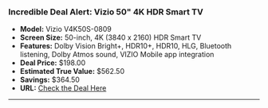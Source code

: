 ### Incredible Deal Alert: Vizio 50" 4K HDR Smart TV

- **Model:** Vizio V4K50S-0809 
- **Screen Size:** 50-inch, 4K (3840 x 2160) HDR Smart TV
- **Features:** Dolby Vision Bright+, HDR10+, HDR10, HLG, Bluetooth listening, Dolby Atmos sound, VIZIO Mobile app integration
- **Deal Price:** $198.00
- **Estimated True Value:** $562.50
- **Savings:** $364.50
- **URL:** [Check the Deal Here](https://www.dealnews.com/products/Vizio/Vizio-50-Class-4-K-LED-HDR-Limited-Edition-Smart-TV/492341.html?iref=rss-c142)

---
